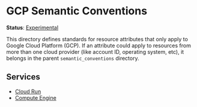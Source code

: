 <!--- Hugo front matter used to generate the website version of this page:
linkTitle: GCP
path_base_for_github_subdir:
  from: content/en/docs/specs/semconv/resource/cloud_provider/gcp/_index.md
  to: resource/cloud_provider/gcp/README.md
--->

# GCP Semantic Conventions

**Status**: [Experimental][DocumentStatus]

This directory defines standards for resource attributes that only apply to
Google Cloud Platform (GCP). If an attribute could apply to resources from more than one cloud
provider (like account ID, operating system, etc), it belongs in the parent
`semantic_conventions` directory.

## Services

- [Cloud Run](./cloud_run.md)
- [Compute Engine](./gce.md)

[DocumentStatus]: https://github.com/open-telemetry/opentelemetry-specification/blob/v1.21.0/specification/document-status.md
